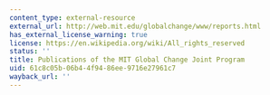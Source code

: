 ```yaml
---
content_type: external-resource
external_url: http://web.mit.edu/globalchange/www/reports.html
has_external_license_warning: true
license: https://en.wikipedia.org/wiki/All_rights_reserved
status: ''
title: Publications of the MIT Global Change Joint Program
uid: 61c8c05b-06b4-4f94-86ee-9716e27961c7
wayback_url: ''
---
```

